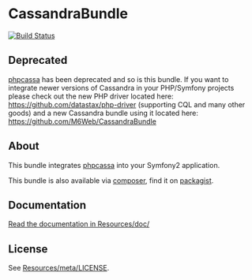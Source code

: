 # CassandraBundle

[![Build Status](https://travis-ci.org/amigos-del-rigor/ADRCassandraBundle.png)](https://travis-ci.org/amigos-del-rigor/ADRCassandraBundle)

## Deprecated ##

[phpcassa](https://github.com/thobbs/phpcassa) has been deprecated and so is this bundle.
If you want to integrate newer versions of Cassandra in your PHP/Symfony projects please check out the new PHP driver located here: https://github.com/datastax/php-driver (supporting CQL and many other goods) and a new Cassandra bundle using it located here: https://github.com/M6Web/CassandraBundle

## About ##

This bundle integrates [phpcassa](https://github.com/thobbs/phpcassa) into your Symfony2 application.

This bundle is also available via [composer](https://github.com/composer/composer), find it on [packagist](http://packagist.org/packages/amigosdelrigor/cassandra-bundle).

## Documentation ##

[Read the documentation in Resources/doc/](https://github.com/amigos-del-rigor/ADRCassandraBundle/blob/master/Resources/doc/index.md)

## License ##

See [Resources/meta/LICENSE](https://github.com/amigos-del-rigor/ADRCassandraBundle/blob/master/Resources/meta/LICENSE).
